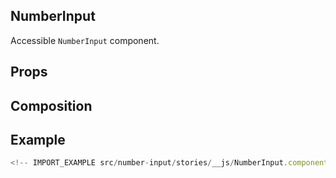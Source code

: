 ## NumberInput

Accessible `NumberInput` component.

<!-- CODESANDBOX
link_title: NumberInput - Open On Sandbox
js: src/number-input/stories/__js/NumberInput.component.jsx
-->

## Props

<!-- INJECT_PROPS src/number-input -->

## Composition

<!-- INJECT_COMPOSITION src/number-input -->

## Example

```js
<!-- IMPORT_EXAMPLE src/number-input/stories/__js/NumberInput.component.jsx -->
```
